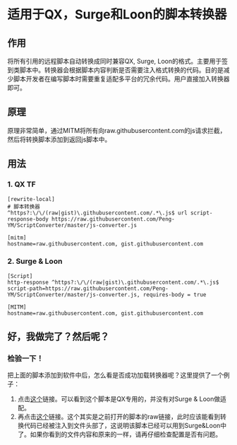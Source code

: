# 适用于QX，Surge和Loon的脚本转换器
## 作用
将所有引用的远程脚本自动转换成同时兼容QX, Surge, Loon的格式。主要用于签到类脚本中。转换器会根据脚本内容判断是否需要注入格式转换的代码。目的是减少脚本开发者在编写脚本时需要重复适配多平台的冗余代码。用户直接加入转换器即可。
## 原理
原理非常简单，通过MITM将所有向raw.githubusercontent.com的js请求拦截，然后将转换脚本添加到返回js脚本中。
## 用法
### 1. QX TF
```
[rewrite-local]
# 脚本转换器
^https?:\/\/(raw|gist)\.githubusercontent.com/.*\.js$ url script-response-body https://raw.githubusercontent.com/Peng-YM/ScriptConverter/master/js-converter.js

[mitm]
hostname=raw.githubusercontent.com, gist.githubusercontent.com
```
### 2. Surge & Loon
```
[Script]
http-response ^https?:\/\/(raw|gist)\.githubusercontent.com/.*\.js$ script-path=https://raw.githubusercontent.com/Peng-YM/ScriptConverter/master/js-converter.js, requires-body = true

[MITM]
hostname=raw.githubusercontent.com, gist.githubusercontent.com

```
## 好，我做完了？然后呢？
### 检验一下！
把上面的脚本添加到软件中后，怎么看是否成功加载转换器呢？这里提供了一个例子：
1. 点击[这个](https://github.com/Peng-YM/ScriptConverter/blob/master/zongheng.js)链接。可以看到这个脚本是QX专用的，并没有对Surge & Loon做适配。
2. 再点击[这个](https://raw.githubusercontent.com/Peng-YM/ScriptConverter/master/zongheng.js)链接。这个其实是之前打开的脚本的raw链接，此时应该能看到转换代码已经被注入到文件头部了，这说明该脚本已经可以用到Surge&Loon中了。如果你看到的文件内容和原来的一样，请再仔细检查配置是否有问题。

